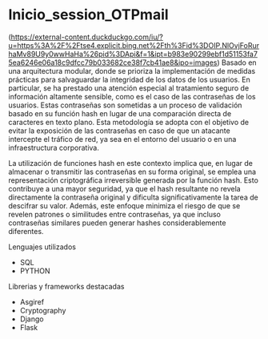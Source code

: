 # Inicio_session_OTPmail
(https://external-content.duckduckgo.com/iu/?u=https%3A%2F%2Ftse4.explicit.bing.net%2Fth%3Fid%3DOIP.NlOvjFoRurhaMv89U9y0wwHaHa%26pid%3DApi&f=1&ipt=b983e90299ebf1d51153fa75ea6246e06a18c9dfcc79b033682ce38f7cb41ae8&ipo=images)
Basado en una arquitectura modular, donde se prioriza la implementación de medidas prácticas para salvaguardar la integridad de los datos de los usuarios. En particular, se ha prestado una atención especial al tratamiento seguro de información altamente sensible, como es el caso de las contraseñas de los usuarios. Estas contraseñas son sometidas a un proceso de validación basado en su función hash en lugar de una comparación directa de caracteres en texto plano. Esta metodología se adopta con el objetivo de evitar la exposición de las contraseñas en caso de que un atacante intercepte el tráfico de red, ya sea en el entorno del usuario o en una infraestructura corporativa.

La utilización de funciones hash en este contexto implica que, en lugar de almacenar o transmitir las contraseñas en su forma original, se emplea una representación criptográfica irreversible generada por la función hash. Esto contribuye a una mayor seguridad, ya que el hash resultante no revela directamente la contraseña original y dificulta significativamente la tarea de descifrar su valor. Además, este enfoque minimiza el riesgo de que se revelen patrones o similitudes entre contraseñas, ya que incluso contraseñas similares pueden generar hashes considerablemente diferentes. 

Lenguajes utilizados
- SQL
- PYTHON

Librerias y frameworks destacadas
- Asgiref
- Cryptography
- Django
- Flask

